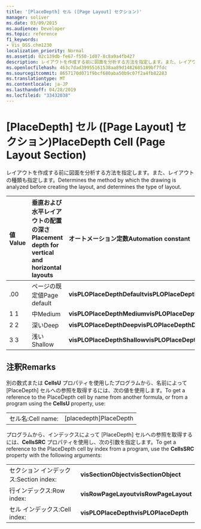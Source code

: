 ```yaml
---
title: '[PlaceDepth] セル ([Page Layout] セクション)'
manager: soliver
ms.date: 03/09/2015
ms.audience: Developer
ms.topic: reference
f1_keywords:
- Vis_DSS.chm1230
localization_priority: Normal
ms.assetid: 02c139db-fe67-f550-1d07-8c8a9a4fb427
description: レイアウトを作成する前に図面を分析する方法を指定します。また、レイアウトの種類も指定します。
ms.openlocfilehash: 463c7dad39955161538aa89d1482685189bf7fdc
ms.sourcegitcommit: 8657170d071f9bcf680aba50b9c07f2a4fb82283
ms.translationtype: MT
ms.contentlocale: ja-JP
ms.lasthandoff: 04/28/2019
ms.locfileid: "33432038"
---
```

# <a name="placedepth-cell-page-layout-section"></a><span data-ttu-id="43672-103">[PlaceDepth] セル ([Page Layout] セクション)</span><span class="sxs-lookup"><span data-stu-id="43672-103">PlaceDepth Cell (Page Layout Section)</span></span>

<span data-ttu-id="43672-104">レイアウトを作成する前に図面を分析する方法を指定します。また、レイアウトの種類も指定します。</span><span class="sxs-lookup"><span data-stu-id="43672-104">Determines the method by which the drawing is analyzed before creating the layout, and determines the type of layout.</span></span>
  
|<span data-ttu-id="43672-105">**値**</span><span class="sxs-lookup"><span data-stu-id="43672-105">**Value**</span></span>|<span data-ttu-id="43672-106">**垂直および水平レイアウトの配置の深さ**</span><span class="sxs-lookup"><span data-stu-id="43672-106">**Placement depth for vertical and horizontal layouts**</span></span>|<span data-ttu-id="43672-107">**オートメーション定数**</span><span class="sxs-lookup"><span data-stu-id="43672-107">**Automation constant**</span></span>|
|:-----|:-----|:-----|
| <span data-ttu-id="43672-108">.0</span><span class="sxs-lookup"><span data-stu-id="43672-108">0</span></span>  <br/> | <span data-ttu-id="43672-109">ページの既定値</span><span class="sxs-lookup"><span data-stu-id="43672-109">Page default</span></span>  <br/> |<span data-ttu-id="43672-110">**visPLOPlaceDepthDefault**</span><span class="sxs-lookup"><span data-stu-id="43672-110">**visPLOPlaceDepthDefault**</span></span> <br/> |
| <span data-ttu-id="43672-111">1 </span><span class="sxs-lookup"><span data-stu-id="43672-111">1</span></span>  <br/> | <span data-ttu-id="43672-112">中</span><span class="sxs-lookup"><span data-stu-id="43672-112">Medium</span></span>  <br/> |<span data-ttu-id="43672-113">**visPLOPlaceDepthMedium**</span><span class="sxs-lookup"><span data-stu-id="43672-113">**visPLOPlaceDepthMedium**</span></span> <br/> |
| <span data-ttu-id="43672-114">2 </span><span class="sxs-lookup"><span data-stu-id="43672-114">2</span></span>  <br/> | <span data-ttu-id="43672-115">深い</span><span class="sxs-lookup"><span data-stu-id="43672-115">Deep</span></span>  <br/> |<span data-ttu-id="43672-116">**visPLOPlaceDepthDeep**</span><span class="sxs-lookup"><span data-stu-id="43672-116">**visPLOPlaceDepthDeep**</span></span> <br/> |
| <span data-ttu-id="43672-117">3 </span><span class="sxs-lookup"><span data-stu-id="43672-117">3</span></span>  <br/> | <span data-ttu-id="43672-118">浅い</span><span class="sxs-lookup"><span data-stu-id="43672-118">Shallow</span></span>  <br/> |<span data-ttu-id="43672-119">**visPLOPlaceDepthShallow**</span><span class="sxs-lookup"><span data-stu-id="43672-119">**visPLOPlaceDepthShallow**</span></span> <br/> |
   
## <a name="remarks"></a><span data-ttu-id="43672-120">注釈</span><span class="sxs-lookup"><span data-stu-id="43672-120">Remarks</span></span>

<span data-ttu-id="43672-121">別の数式または **CellsU** プロパティを使用したプログラムから、名前によって [PlaceDepth] セルへの参照を取得するには、次の値を使用します。</span><span class="sxs-lookup"><span data-stu-id="43672-121">To get a reference to the PlaceDepth cell by name from another formula, or from a program using the **CellsU** property, use:</span></span> 
  
|||
|:-----|:-----|
| <span data-ttu-id="43672-122">セル名:</span><span class="sxs-lookup"><span data-stu-id="43672-122">Cell name:</span></span>  <br/> | <span data-ttu-id="43672-123">[placedepth]</span><span class="sxs-lookup"><span data-stu-id="43672-123">PlaceDepth</span></span>  <br/> |
   
<span data-ttu-id="43672-124">プログラムから、インデックスによって [PlaceDepth] セルへの参照を取得するには、**CellsSRC** プロパティを使用し、次の引数を指定します。</span><span class="sxs-lookup"><span data-stu-id="43672-124">To get a reference to the PlaceDepth cell by index from a program, use the **CellsSRC** property with the following arguments:</span></span> 
  
|||
|:-----|:-----|
| <span data-ttu-id="43672-125">セクション インデックス:</span><span class="sxs-lookup"><span data-stu-id="43672-125">Section index:</span></span>  <br/> |<span data-ttu-id="43672-126">**visSectionObject**</span><span class="sxs-lookup"><span data-stu-id="43672-126">**visSectionObject**</span></span> <br/> |
| <span data-ttu-id="43672-127">行インデックス:</span><span class="sxs-lookup"><span data-stu-id="43672-127">Row index:</span></span>  <br/> |<span data-ttu-id="43672-128">**visRowPageLayout**</span><span class="sxs-lookup"><span data-stu-id="43672-128">**visRowPageLayout**</span></span> <br/> |
| <span data-ttu-id="43672-129">セル インデックス:</span><span class="sxs-lookup"><span data-stu-id="43672-129">Cell index:</span></span>  <br/> |<span data-ttu-id="43672-130">**visPLOPlaceDepth**</span><span class="sxs-lookup"><span data-stu-id="43672-130">**visPLOPlaceDepth**</span></span> <br/> |
   

